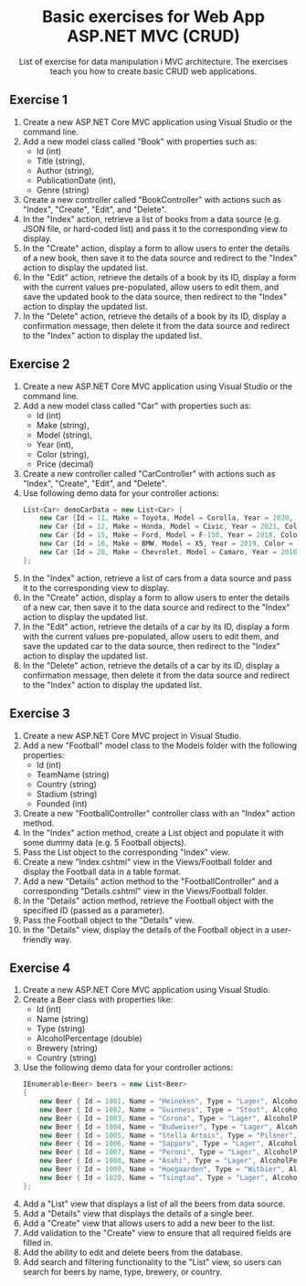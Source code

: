 <div align="center">

<!-- title -->

# Basic exercises for Web App ASP.NET MVC (CRUD)

<!-- description -->

List of exercise for data manipulation i MVC architecture. The exercises teach you how to create basic CRUD web applications.

</div>

## Exercise 1

1. Create a new ASP.NET Core MVC application using Visual Studio or the command line.
2. Add a new model class called "Book" with properties such as:
	* Id (int)
	* Title (string),
	* Author (string),
	* PublicationDate (int),
	* Genre (string)
3. Create a new controller called "BookController" with actions such as "Index", "Create", "Edit", and "Delete".
4. In the "Index" action, retrieve a list of books from a data source (e.g. JSON file, or hard-coded list) and pass it to the corresponding view to display.
5. In the "Create" action, display a form to allow users to enter the details of a new book, then save it to the data source and redirect to the "Index" action to display the updated list.
6. In the "Edit" action, retrieve the details of a book by its ID, display a form with the current values pre-populated, allow users to edit them, and save the updated book to the data source, then redirect to the "Index" action to display the updated list.
7. In the "Delete" action, retrieve the details of a book by its ID, display a confirmation message, then delete it from the data source and redirect to the "Index" action to display the updated list.


## Exercise 2

1. Create a new ASP.NET Core MVC application using Visual Studio or the command line.
2. Add a new model class called "Car" with properties such as:
	* Id (int)
    * Make (string),
    * Model (string),
    * Year (int),
    * Color (string),
    * Price (decimal)
3. Create a new controller called "CarController" with actions such as "Index", "Create", "Edit", and "Delete".
4. Use following demo data for your controller actions:
	```csharp
	List<Car> demoCarData = new List<Car> {
		new Car {Id = 11, Make = Toyota, Model = Corolla, Year = 2020, Color = Gray, Price = 25000},
		new Car {Id = 12, Make = Honda, Model = Civic, Year = 2021, Color = Red, Price = 28000},
		new Car {Id = 15, Make = Ford, Model = F-150, Year = 2018, Color = Blue, Price = 35000},
		new Car {Id = 16, Make = BMW, Model = X5, Year = 2019, Color = Black, Price = 50000},
		new Car {Id = 20, Make = Chevrolet, Model = Camaro, Year = 2016, Color = Yellow, Price = 42000}
	};
	```
5. In the "Index" action, retrieve a list of cars from a data source and pass it to the corresponding view to display.
6. In the "Create" action, display a form to allow users to enter the details of a new car, then save it to the data source and redirect to the "Index" action to display the updated list.
7. In the "Edit" action, retrieve the details of a car by its ID, display a form with the current values pre-populated, allow users to edit them, and save the updated car to the data source, then redirect to the "Index" action to display the updated list.
8. In the "Delete" action, retrieve the details of a car by its ID, display a confirmation message, then delete it from the data source and redirect to the "Index" action to display the updated list.


## Exercise 3

1. Create a new ASP.NET Core MVC project in Visual Studio.
2. Add a new "Football" model class to the Models folder with the following properties:
	* Id (int)
	* TeamName (string)
	* Country (string)
	* Stadium (string)
	* Founded (int)
3. Create a new "FootballController" controller class with an "Index" action method.
4. In the "Index" action method, create a List<Football> object and populate it with some dummy data (e.g. 5 Football objects).
5. Pass the List<Football> object to the corresponding "Index" view.
6. Create a new "Index.cshtml" view in the Views/Football folder and display the Football data in a table format.
7. Add a new "Details" action method to the "FootballController" and a corresponding "Details.cshtml" view in the Views/Football folder.
8. In the "Details" action method, retrieve the Football object with the specified ID (passed as a parameter).
9. Pass the Football object to the "Details" view.
10. In the "Details" view, display the details of the Football object in a user-friendly way.


## Exercise 4

1. Create a new ASP.NET Core MVC application using Visual Studio.
2. Create a Beer class with properties like:
	* Id (int)
	* Name (string)
	* Type (string)
	* AlcoholPercentage (double)
	* Brewery (string)
	* Country (string)
3. Use the following demo data for your controller actions:
	```csharp
	IEnumerable<Beer> beers = new List<Beer>
	{
		new Beer { Id = 1001, Name = "Heineken", Type = "Lager", AlcoholPercentage = 5, Brewery = "Heineken International", Country = "Netherlands" },
		new Beer { Id = 1002, Name = "Guinness", Type = "Stout", AlcoholPercentage = 4.2, Brewery = "Guinness & Co.", Country = "Ireland" },
		new Beer { Id = 1003, Name = "Corona", Type = "Lager", AlcoholPercentage = 4.5, Brewery = "Grupo Modelo", Country = "Mexico" },
		new Beer { Id = 1004, Name = "Budweiser", Type = "Lager", AlcoholPercentage = 5, Brewery = "Anheuser-Busch InBev", Country = "United States" },
		new Beer { Id = 1005, Name = "Stella Artois", Type = "Pilsner", AlcoholPercentage = 5, Brewery = "Anheuser-Busch InBev", Country = "Belgium" },
		new Beer { Id = 1006, Name = "Sapporo", Type = "Lager", AlcoholPercentage = 5, Brewery = "Sapporo Breweries Ltd.", Country = "Japan" },
		new Beer { Id = 1007, Name = "Peroni", Type = "Lager", AlcoholPercentage = 5.1, Brewery = "Peroni Brewery", Country = "Italy" },
		new Beer { Id = 1008, Name = "Asahi", Type = "Lager", AlcoholPercentage = 5, Brewery = "Asahi Breweries Ltd.", Country = "Japan" },
		new Beer { Id = 1009, Name = "Hoegaarden", Type = "Witbier", AlcoholPercentage = 4.9, Brewery = "InBev Belgium", Country = "Belgium" },
		new Beer { Id = 1020, Name = "Tsingtao", Type = "Lager", AlcoholPercentage = 4.7, Brewery = "Tsingtao Brewery Co. Ltd.", Country = "China" }
	};
	```
4. Add a "List" view that displays a list of all the beers from data source.
5. Add a "Details" view that displays the details of a single beer.
6. Add a "Create" view that allows users to add a new beer to the list.
7. Add validation to the "Create" view to ensure that all required fields are filled in.
8. Add the ability to edit and delete beers from the database.
9. Add search and filtering functionality to the "List" view, so users can search for beers by name, type, brewery, or country.